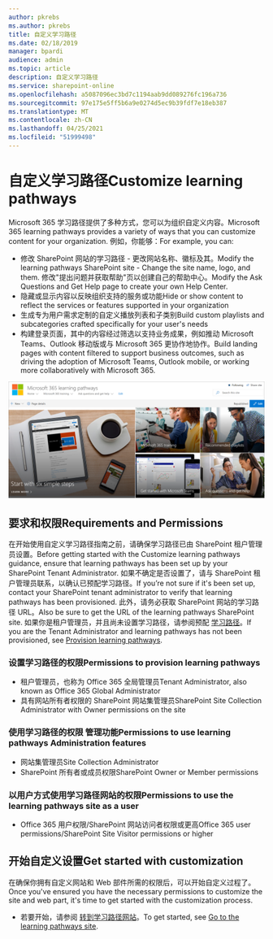 ```yaml
---
author: pkrebs
ms.author: pkrebs
title: 自定义学习路径
ms.date: 02/18/2019
manager: bpardi
audience: admin
ms.topic: article
description: 自定义学习路径
ms.service: sharepoint-online
ms.openlocfilehash: a5087096ec3bd7c1194aab9dd089276fc196a736
ms.sourcegitcommit: 97e175e5ff5b6a9e0274d5ec9b39fdf7e18eb387
ms.translationtype: MT
ms.contentlocale: zh-CN
ms.lasthandoff: 04/25/2021
ms.locfileid: "51999498"
---
```

# <a name="customize-learning-pathways"></a><span data-ttu-id="2e5cf-103">自定义学习路径</span><span class="sxs-lookup"><span data-stu-id="2e5cf-103">Customize learning pathways</span></span>

<span data-ttu-id="2e5cf-104">Microsoft 365 学习路径提供了多种方式，您可以为组织自定义内容。</span><span class="sxs-lookup"><span data-stu-id="2e5cf-104">Microsoft 365 learning pathways provides a variety of ways that you can customize content for your organization.</span></span> <span data-ttu-id="2e5cf-105">例如，你能够：</span><span class="sxs-lookup"><span data-stu-id="2e5cf-105">For example, you can:</span></span>  
- <span data-ttu-id="2e5cf-106">修改 SharePoint 网站的学习路径 - 更改网站名称、徽标及其。</span><span class="sxs-lookup"><span data-stu-id="2e5cf-106">Modify the learning pathways SharePoint site - Change the site name, logo, and them.</span></span> <span data-ttu-id="2e5cf-107">修改"提出问题并获取帮助"页以创建自己的帮助中心。</span><span class="sxs-lookup"><span data-stu-id="2e5cf-107">Modify the Ask Questions and Get Help page to create your own Help Center.</span></span> 
- <span data-ttu-id="2e5cf-108">隐藏或显示内容以反映组织支持的服务或功能</span><span class="sxs-lookup"><span data-stu-id="2e5cf-108">Hide or show content to reflect the services or features supported in your organization</span></span> 
- <span data-ttu-id="2e5cf-109">生成专为用户需求定制的自定义播放列表和子类别</span><span class="sxs-lookup"><span data-stu-id="2e5cf-109">Build custom playlists and subcategories crafted specifically for your user's needs</span></span>
- <span data-ttu-id="2e5cf-110">构建登录页面，其中的内容经过筛选以支持业务成果，例如推动 Microsoft Teams、Outlook 移动版或与 Microsoft 365 更协作地协作。</span><span class="sxs-lookup"><span data-stu-id="2e5cf-110">Build landing pages with content filtered to support business outcomes, such as driving the adoption of Microsoft Teams, Outlook mobile, or working more collaboratively with Microsoft 365.</span></span>

![常规 Microsoft 学习路径照片收集。](media/cg-introducing.png)

## <a name="requirements-and-permissions"></a><span data-ttu-id="2e5cf-112">要求和权限</span><span class="sxs-lookup"><span data-stu-id="2e5cf-112">Requirements and Permissions</span></span>

<span data-ttu-id="2e5cf-113">在开始使用自定义学习路径指南之前，请确保学习路径已由 SharePoint 租户管理员设置。</span><span class="sxs-lookup"><span data-stu-id="2e5cf-113">Before getting started with the Customize learning pathways guidance, ensure that learning pathways has been set up by your SharePoint Tenant Administrator.</span></span> <span data-ttu-id="2e5cf-114">如果不确定是否设置了，请与 SharePoint 租户管理员联系，以确认已预配学习路径。</span><span class="sxs-lookup"><span data-stu-id="2e5cf-114">If you’re not sure if it's been set up, contact your SharePoint tenant administrator to verify that learning pathways has been provisioned.</span></span> <span data-ttu-id="2e5cf-115">此外，请务必获取 SharePoint 网站的学习路径 URL。</span><span class="sxs-lookup"><span data-stu-id="2e5cf-115">Also be sure to get the URL of the learning pathways SharePoint site.</span></span> <span data-ttu-id="2e5cf-116">如果你是租户管理员，并且尚未设置学习路径，请参阅预配 [学习路径](custom_provision.md)。</span><span class="sxs-lookup"><span data-stu-id="2e5cf-116">If you are the Tenant Administrator and learning pathways has not been provisioned, see [Provision learning pathways](custom_provision.md).</span></span> 

### <a name="permissions-to-provision-learning-pathways"></a><span data-ttu-id="2e5cf-117">设置学习路径的权限</span><span class="sxs-lookup"><span data-stu-id="2e5cf-117">Permissions to provision learning pathways</span></span>

- <span data-ttu-id="2e5cf-118">租户管理员，也称为 Office 365 全局管理员</span><span class="sxs-lookup"><span data-stu-id="2e5cf-118">Tenant Administrator, also known as Office 365 Global Administrator</span></span>
- <span data-ttu-id="2e5cf-119">具有网站所有者权限的 SharePoint 网站集管理员</span><span class="sxs-lookup"><span data-stu-id="2e5cf-119">SharePoint Site Collection Administrator with Owner permissions on the site</span></span>

### <a name="permissions-to-use-learning-pathways-administration-features"></a><span data-ttu-id="2e5cf-120">使用学习路径的权限 管理功能</span><span class="sxs-lookup"><span data-stu-id="2e5cf-120">Permissions to use learning pathways Administration features</span></span>

- <span data-ttu-id="2e5cf-121">网站集管理员</span><span class="sxs-lookup"><span data-stu-id="2e5cf-121">Site Collection Administrator</span></span>
- <span data-ttu-id="2e5cf-122">SharePoint 所有者或成员权限</span><span class="sxs-lookup"><span data-stu-id="2e5cf-122">SharePoint Owner or Member permissions</span></span>

### <a name="permissions-to-use-the-learning-pathways-site-as-a-user"></a><span data-ttu-id="2e5cf-123">以用户方式使用学习路径网站的权限</span><span class="sxs-lookup"><span data-stu-id="2e5cf-123">Permissions to use the learning pathways site as a user</span></span>

- <span data-ttu-id="2e5cf-124">Office 365 用户权限/SharePoint 网站访问者权限或更高</span><span class="sxs-lookup"><span data-stu-id="2e5cf-124">Office 365 user permissions/SharePoint Site Visitor permissions or higher</span></span>

## <a name="get-started-with-customization"></a><span data-ttu-id="2e5cf-125">开始自定义设置</span><span class="sxs-lookup"><span data-stu-id="2e5cf-125">Get started with customization</span></span>
<span data-ttu-id="2e5cf-126">在确保你拥有自定义网站和 Web 部件所需的权限后，可以开始自定义过程了。</span><span class="sxs-lookup"><span data-stu-id="2e5cf-126">Once you've ensured you have the necessary permissions to customize the site and web part, it's time to get started with the customization process.</span></span> 

- <span data-ttu-id="2e5cf-127">若要开始，请参阅 [转到学习路径网站](custom_goto.md)。</span><span class="sxs-lookup"><span data-stu-id="2e5cf-127">To get started, see [Go to the learning pathways site](custom_goto.md).</span></span>